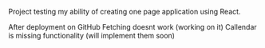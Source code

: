 Project testing my ability of creating one page application using React.

After deployment on GitHub Fetching doesnt work (working on it)
Callendar is missing functionality (will implement them soon)
